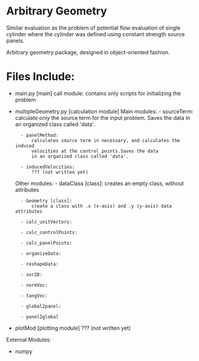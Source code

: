Arbitrary Geometry
============

Similar evaluation as the problem of potential flow evaluation of single cylinder where the cylinder was defined using constant strength source panels.

Arbitrary geometry package, designed in object-oriented fashion. 

Files Include:
=============

- main.py  [main]
    call module:
        contains only scripts for initializing the problem

- multipleGeometry.py [calculation module]
	Main modules:
	    - sourceTerm:
	        calculate only the source term for the input problem. Saves the data
	        in an organized class called 'data'.
	        
	    - panelMethod:
	        calculates source term in necessary, and calculates the induced
	        velocities at the control points.Saves the data
	        in an organized class called 'data'.
	        
	    - inducedVelocities:
	        ??? (not written yet)
	        
    Other modules:
        - dataClass [class]: 
            creates an empty class, without attributes
            
        - Geometry [class]: 
            create a class with .x (x-axis) and .y (y-axis) data attributes
            
        - calc_unitVectors:
        
        - calc_controlPoints:
        
        - calc_panelPoints:
        
        - organizeData:
        
        - reshapeData:
        
        - sor2D:
        
        - normVec:
        
        - tangVec: 
        
        - global2panel:
        
	    - panel2global
	
	
- plotMod [plotting module] ??? (not written yet)

External Modules:
- numpy

